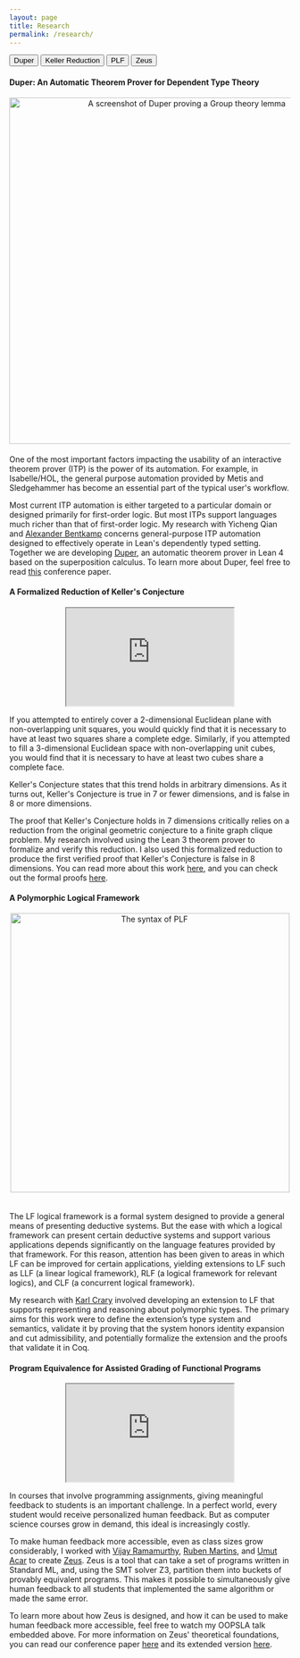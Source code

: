 ```yaml
---
layout: page
title: Research 
permalink: /research/
---
```

<head>
	<link href="{{site.baseurl}}/css/common.css" rel="stylesheet">
</head>

<!-- Tab links -->
<div class="tab">
  <button class="tablinks" onclick="openCity(event, 'Duper')" id="defaultOpen">Duper</button>
  <button class="tablinks" onclick="openCity(event, 'Keller')">Keller Reduction</button>
  <button class="tablinks" onclick="openCity(event, 'PLF')">PLF</button>
  <button class="tablinks" onclick="openCity(event, 'Zeus')">Zeus</button>
</div>

<!-- Tab content -->
<div id="Duper" class="tabcontent">
<h4>Duper: An Automatic Theorem Prover for Dependent Type Theory</h4>
<center>
<img style="float: center; padding-bottom: 5px" src="../img/Duper_Example.png" alt="A screenshot of Duper proving a Group theory lemma" width="620"/>
</center>

<p>
One of the most important factors impacting the usability of an interactive theorem prover (ITP) is the power of its automation. For example, in Isabelle/HOL, the general purpose automation provided by Metis and Sledgehammer has become an essential part of the typical user's workflow.
</p>
<p>
Most current ITP automation is either targeted to a particular domain or designed primarily for first-order logic. But most ITPs support languages much richer than that of first-order logic. My research with Yicheng Qian and <a href="https://abentkamp.github.io/">Alexander Bentkamp</a> concerns general-purpose ITP automation designed to effectively operate in Lean's dependently typed setting. Together we are developing <a href="https://github.com/leanprover-community/duper">Duper</a>, an automatic theorem prover in Lean 4 based on the superposition calculus. To learn more about Duper, feel free to read <a href="{{ site.baseurl }}/pdfs/Duper.pdf">this</a> conference paper. 
</p>
</div>

<div id="Keller" class="tabcontent">
<h4>A Formalized Reduction of Keller's Conjecture</h4>
<center>
<iframe height="175px" src="https://www.youtube.com/embed/3EtEGxWB6Gs" allowfullscreen="true"></iframe>
</center>

<p>
If you attempted to entirely cover a 2-dimensional Euclidean plane with non-overlapping unit squares, you would quickly find that it is necessary to have at least two squares share a complete edge. Similarly, if you attempted to fill a 3-dimensional Euclidean space with non-overlapping unit cubes, you would find that it is necessary to have at least two cubes share a complete face.
</p>

<p>
Keller's Conjecture states that this trend holds in arbitrary dimensions. As it turns out, Keller's Conjecture is true in 7 or fewer dimensions, and is false in 8 or more dimensions.
</p>

<p>
The proof that Keller's Conjecture holds in 7 dimensions critically relies on a reduction from the original geometric conjecture to a finite graph clique problem. My research involved using the Lean 3 theorem prover to formalize and verify this reduction. I also used this formalized reduction to produce the first verified proof that Keller's Conjecture is false in 8 dimensions. You can read more about this work <a href="{{ site.baseurl }}/pdfs/Keller_Reduction.pdf">here</a>, and you can check out the formal proofs <a href="https://github.com/JOSHCLUNE/Keller_reduction">here</a>.
</p>
</div>

<div id="PLF" class="tabcontent">
  <h4>A Polymorphic Logical Framework</h4>
  <center>
  <img style="float: center; padding-bottom: 20px" src="../img/PLF_Syntax.png" alt="The syntax of PLF" width="500"/>
  </center>
  <p> The LF logical framework is a formal system designed to provide a general means of presenting deductive systems. But the ease with which a logical framework can present certain deductive systems and support various applications depends significantly on the language features provided by that framework. For this reason, attention has been given to areas in which LF can be improved for certain applications, yielding extensions to LF such as LLF (a linear logical framework), RLF (a logical framework for relevant logics), and CLF (a concurrent logical framework).
</p>

<p>
My research with <a href="https://www.cs.cmu.edu/~crary/">Karl Crary</a> involved developing an extension to LF that supports representing and reasoning about polymorphic types. The primary aims for this work were to define the extension’s type system and semantics, validate it by proving that the system honors identity expansion and cut admissibility, and potentially formalize the extension and the proofs that validate it in Coq.
</p>
</div>

<div id="Zeus" class="tabcontent">
  <h4>Program Equivalence for Assisted Grading of Functional Programs</h4>
  <center>
  <iframe height="175px" src="https://www.youtube.com/embed/kEefoZ2sTho" allowfullscreen="true"></iframe>
  </center>
  <p>In courses that involve programming assignments, giving meaningful feedback to students is an important
challenge. In a perfect world, every student would receive personalized human feedback. But as computer science courses grow in demand, this ideal is increasingly costly.</p>

<p>To make human feedback more accessible, even as class sizes grow considerably, I worked with <a href="https://vijayramamurthy.me/">Vijay Ramamurthy</a>, <a href="https://sat-group.github.io/ruben/">Ruben Martins</a>, and <a href="https://www.umut-acar.org/">Umut Acar</a> to create <a href="https://github.com/CMU-TOP/zeus">Zeus</a>. Zeus is a tool that can take a set of programs written in Standard ML, and, using the SMT solver Z3, partition them into buckets of provably equivalent programs. This makes it possible to simultaneously give human feedback to all students that implemented the same algorithm or made the same error.
</p>
 
<p>
To learn more about how Zeus is designed, and how it can be used to make human feedback more accessible, feel free to watch my OOPSLA talk embedded above. For more information on Zeus' theoretical foundations, you can read our conference paper <a href="{{ site.baseurl }}/pdfs/Zeus.pdf">here</a> and its extended version <a href="{{ site.baseurl }}/pdfs/Zeus_extended.pdf">here</a>. 
</p>
</div>
<script src="{{site.base.url}}/js/common.js"></script>

